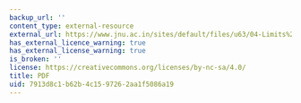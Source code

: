 ```yaml
---
backup_url: ''
content_type: external-resource
external_url: https://www.jnu.ac.in/sites/default/files/u63/04-Limits%20Law%28Rajagopal%29.pdf
has_external_licence_warning: true
has_external_license_warning: true
is_broken: ''
license: https://creativecommons.org/licenses/by-nc-sa/4.0/
title: PDF
uid: 7913d8c1-b62b-4c15-9726-2aa1f5086a19
---
```

